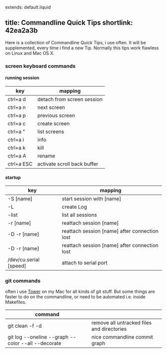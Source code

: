extends: default.liquid

title: Commandline Quick Tips
shortlink: 42ea2a3b
---

Here is a collection of Commandline Quick Tips, i use often. It will be supplemented, every time i 
find a new Tip. Normally this tips work flawless on Linux and Mac OS X.

### screen keyboard commands

#### running session

<table>
	<thead>
		<tr><th>key</th><th>mapping</th></tr>
	</thead>
	<tbody>
		<tr><td>ctrl+a d</td><td>detach from screen session</td></tr>
		<tr><td>ctrl+a n</td><td>next screen</td></tr>
		<tr><td>ctrl+a p</td><td>previous screen</td></tr>
		<tr><td>ctrl+a c</td><td>create screen</td></tr>
		<tr><td>ctrl+a "</td><td>list screens</td></tr>
		<tr><td>ctrl+a i</td><td>info</td></tr>
		<tr><td>ctrl+a k</td><td>kill</td></tr>
		<tr><td>ctrl+a A</td><td>rename</td></tr>
		<tr><td>ctrl+a ESC</td><td>activate scroll back buffer</td></tr>
	</tbody>
</table>

#### startup

<table>
	<thead>
		<tr><th>key</th><th>mapping</th></tr>
	</thead>
	<tbody>
		<tr><td>-S [name]</td><td>start session with [name]</td></tr>
		<tr><td>-L</td><td>create Log</td></tr>
		<tr><td>-list</td><td>list all sessions</td></tr>
		<tr><td>-r [name]</td><td>reattach session [name]</td></tr>
		<tr><td>-D -r [name]</td><td>reattach session [name] after connection lost</td></tr>
		<tr><td>-D -r [name]</td><td>reattach session [name] after connection lost</td></tr>
		<tr><td>/dev/cu.serial [speed]</td><td>attach to serial port</td></tr>
	</tbody>
</table>

### git commands

often i use [Tower](http://www.git-tower.com/) on my Mac for all kinds of git stuff. But some 
things are faster to do on the commandline, or need to be automated i.e. inside Makefiles.

<table>
	<thead>
		<tr><th>command</th><th></th></tr>
	</thead>
	<tbody>
		<tr>
			<td>git clean -f -d</td>
			<td>remove all untracked files and directories</td>
		</tr>
		<tr>
			<td>git log --oneline --graph --color --all --decorate</td>
			<td>nice commandline commit graph</td>
		</tr>
	</tbody>
</table>
